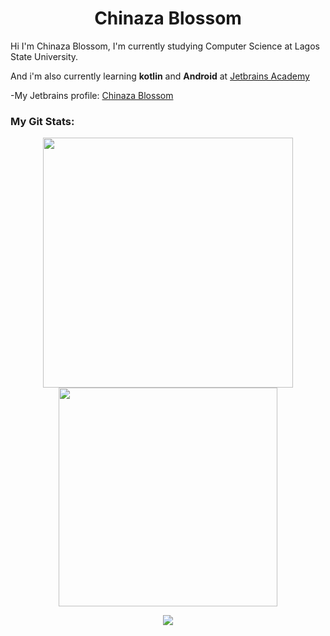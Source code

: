 
<h1 align = center> Chinaza Blossom</h1>
Hi I'm Chinaza Blossom, I'm currently studying Computer Science at Lagos State University. 

And i'm also currently learning <b>kotlin</b> and <b>Android</b> at [Jetbrains Academy](https://www.jetbrains.com/academy/) 

 -My Jetbrains profile:
 [Chinaza Blossom](https://hyperskill.org/profile/293393664)



  
### My Git Stats:
<div align="center">
  <img align="center" width="400" src="https://github-readme-stats.vercel.app/api?username=Chinazablossom&icon_color=149414&title_color=149414&show_icons=true&bg_color=000000&include_all_commits=true&count_private=true&border_radius=30&text_color=149414"/>     
  <img align="center" width=350em src="https://github-readme-stats.vercel.app/api/top-langs/?username=Chinazablossom&layout=compact&langs_count=7&theme=dark"/>
</div>

  
  
 
</p>  
<p align=center>
<img src ="https://komarev.com/ghpvc/?username=Chinazablossom&label=Visitors&color=green&style=plastic"/>
</p>
  
  
